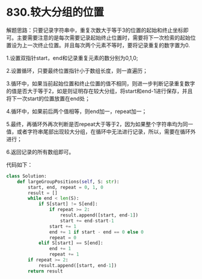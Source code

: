 # 830.较大分组的位置

解题思路：只要记录字符串中，重复次数大于等于3的位置的起始和终止坐标即可。主要需要注意的是每次需要记录起始终止位置时，需要将下一次检索的起始位置设为上一次终止位置。并且每次两个元素不等时，要将记录重复的数字置为0.

1.设置双指针start，end和记录重复元素的数分别为0,1,0;

2.设置循环，只要最终位置指针小于数组长度，则一直遍历；

3.循环中，如果当前起始位置和终止位置的值不相同，则进一步判断记录重复数字的值是否大于等于2，如是则证明存在较大分组，将start和end-1进行保存，并且将下一次start的位置放置在end处；

4.循环中，如果前后两个值相等，则end加一，repeat加一；

5.最终，再循环外再次判断是否repeat大于等于2，因为如果整个字符串均为同一值，或者字符串尾部出现较大分组，在循环中无法进行记录，所以，需要在循环外进行；

6.返回记录的所有数组即可。

代码如下：

```python
class Solution:
    def largeGroupPositions(self, S: str):
        start, end, repeat = 0, 1, 0
        result = []
        while end < len(S):
            if S[start] != S[end]:
                if repeat >= 2:
                    result.append([start, end-1])
                    start += end-start-1
                start += 1
                end += 1 if start - end == 0 else 0
                repeat = 0
            elif S[start] == S[end]:
                end += 1
                repeat += 1
        if repeat >= 2:
            result.append([start, end-1])
        return result
```